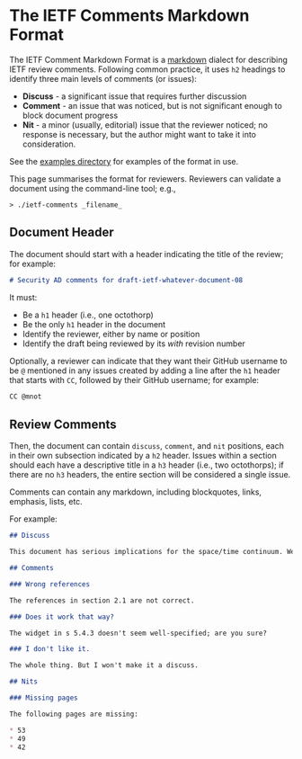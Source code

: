 # The IETF Comments Markdown Format

The IETF Comment Markdown Format is a [markdown](https://commonmark.org) dialect for describing IETF review comments. Following common practice, it uses `h2` headings to identify three main levels of comments (or issues):

* **Discuss** - a significant issue that requires further discussion
* **Comment** - an issue that was noticed, but is not significant enough to block document progress
* **Nit** - a minor (usually, editorial) issue that the reviewer noticed; no response is necessary, but the author might want to take it into consideration.

See the [examples directory](https://github.com/mnot/ietf-comments/tree/main/examples) for examples of the format in use.

This page summarises the format for reviewers. Reviewers can validate a document using the command-line tool; e.g.,

~~~ shell
> ./ietf-comments _filename_
~~~

## Document Header

The document should start with a header indicating the title of the review; for example:

~~~ markdown
# Security AD comments for draft-ietf-whatever-document-08
~~~

It must:
* Be a `h1` header (i.e., one octothorp)
* Be the only `h1` header in the document
* Identify the reviewer, either by name or position
* Identify the draft being reviewed by its _with_ revision number

Optionally, a reviewer can indicate that they want their GitHub username to be `@` mentioned in any issues created by adding a line after the `h1` header that starts with `CC`, followed by their GitHub username; for example:

~~~ markdown
CC @mnot
~~~


## Review Comments

Then, the document can contain `discuss`, `comment`, and `nit` positions, each in their own subsection indicated by a `h2` header. Issues within a section should each have a descriptive title in a `h3` header (i.e., two octothorps); if there are no `h3` headers, the entire section will be considered a single issue.

Comments can contain any markdown, including blockquotes, links, emphasis, lists, etc.

For example:

~~~ markdown
## Discuss

This document has serious implications for the space/time continuum. We should discuss.

## Comments

### Wrong references

The references in section 2.1 are not correct.

### Does it work that way?

The widget in s 5.4.3 doesn't seem well-specified; are you sure?

### I don't like it.

The whole thing. But I won't make it a discuss.

## Nits

### Missing pages

The following pages are missing:

* 53
* 49
* 42

~~~



